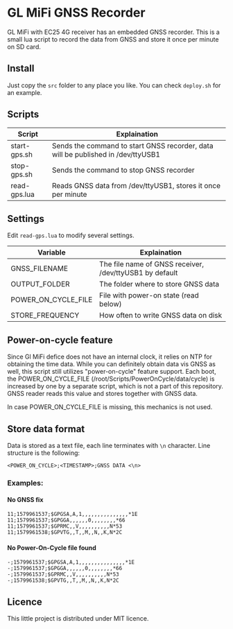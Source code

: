 # GL MiFi GNSS Recorder

GL MiFi with EC25 4G receiver has an embedded GNSS recorder. This is a small lua script to record the data from GNSS and store it once per minute on SD card.

## Install

Just copy the `src` folder to any place you like. You can check `deploy.sh` for an example.

## Scripts

| Script | Explaination |
| ----- | ----- |
| start-gps.sh | Sends the command to start GNSS recorder, data will be published in /dev/ttyUSB1 |
| stop-gps.sh  | Sends the command to stop GNSS recorder |
| read-gps.lua | Reads GNSS data from /dev/ttyUSB1, stores it once per minute |

## Settings

Edit `read-gps.lua` to modify several settings.

| Variable | Explaination |
| ----- | ----- |
| GNSS_FILENAME | The file name of GNSS receiver, /dev/ttyUSB1 by default |
| OUTPUT_FOLDER | The folder where to store GNSS data |
| POWER_ON_CYCLE_FILE | File with power-on state (read below) |
| STORE_FREQUENCY | How often to write GNSS data on disk |

## Power-on-cycle feature

Since Gl MiFi defice does not have an internal clock, it relies on NTP for obtaining the time data. While you can definitely obtain data vis GNSS as well, this script still utilizes "power-on-cycle" feature support. Each boot, the POWER_ON_CYCLE_FILE (/root/Scripts/PowerOnCycle/data/cycle) is increased by one by a separate script, which is not a part of this repository. GNSS reader reads this value and stores together with GNSS data.

In case POWER_ON_CYCLE_FILE is missing, this mechanics is not used.

## Store data format

Data is stored as a text file, each line terminates with `\n` character. Line structure is the following:
```
<POWER_ON_CYCLE>;<TIMESTAMP>;GNSS DATA <\n>
```

### Examples:

#### No GNSS fix
```
11;1579961537;$GPGSA,A,1,,,,,,,,,,,,,,,*1E
11;1579961537;$GPGGA,,,,,,0,,,,,,,,*66
11;1579961537;$GPRMC,,V,,,,,,,,,,N*53
11;1579961538;$GPVTG,,T,,M,,N,,K,N*2C
```

#### No Power-On-Cycle file found
```
-;1579961537;$GPGSA,A,1,,,,,,,,,,,,,,,*1E
-;1579961537;$GPGGA,,,,,,0,,,,,,,,*66
-;1579961537;$GPRMC,,V,,,,,,,,,,N*53
-;1579961538;$GPVTG,,T,,M,,N,,K,N*2C
```

## Licence

This little project is distributed under MIT licence.
